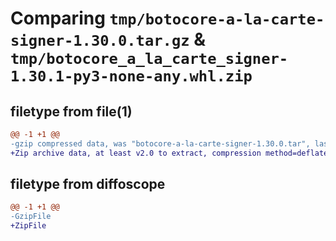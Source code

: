 # Comparing `tmp/botocore-a-la-carte-signer-1.30.0.tar.gz` & `tmp/botocore_a_la_carte_signer-1.30.1-py3-none-any.whl.zip`

## filetype from file(1)

```diff
@@ -1 +1 @@
-gzip compressed data, was "botocore-a-la-carte-signer-1.30.0.tar", last modified: Tue Jul  4 01:45:10 2023, max compression
+Zip archive data, at least v2.0 to extract, compression method=deflate
```

## filetype from diffoscope

```diff
@@ -1 +1 @@
-GzipFile
+ZipFile
```

